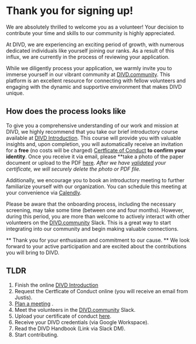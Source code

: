 # Thank you for signing up!

We are absolutely thrilled to welcome you as a volunteer! 
Your decision to contribute your time and skills to our community is highly appreciated. 

At DIVD, we are experiencing an exciting period of growth, with numerous dedicated individuals like yourself joining our ranks. 
As a result of this influx, we are currently in the process of reviewing your application.

While we diligently process your application, we warmly invite you to immerse yourself in our vibrant community at [DIVD.community](https://DIVD.community). 
This platform is an excellent resource for connecting with fellow volunteers and engaging with the dynamic and supportive environment that makes DIVD unique.

## How does the process looks like

To give you a comprehensive understanding of our work and mission at DIVD, we highly recommend that you take our brief introductory course available at [DIVD Introduction](https://divd.thinkific.com/courses/DIVD-Introduction). 
This course will provide you with valuable insights and, upon completion, you will automatically receive an invitation for a **free** (no costs will be charged) [Certficate of Conduct](https://www.justis.nl/en/products/certificate-of-conduct) **to confirm your identity**. 
Once you receive it via email, please **take a photo of the paper document or upload to the PDF [here](https://form.jotform.com/241683944130355). _After we have [validated](https://validatie.nl/) your certificate, we will securely delete the photo or PDF file._

Additionally, we encourage you to book an introductory meeting to further familiarize yourself with our organization. 
You can schedule this meeting at your convenience via [Calendly](https://calendly.com/victor-gevers/divd-introductory-meeting).

Please be aware that the onboarding process, including the necessary screening, may take some time (between one and four months). 
However, during this period, you are more than welcome to actively interact with other volunteers on the [DIVD.community](https://DIVD.community) Slack. 
This is a great way to start integrating into our community and begin making valuable connections. 

** Thank you for your enthusiasm and commitment to our cause. **
We look forward to your active participation and are excited about the contributions you will bring to DIVD.

## TLDR
1. Finish the online [DIVD Introduction](https://divd.thinkific.com/courses/DIVD-Introduction) 
2. Request the Certficate of Conduct online (you will receive an email from Justis).
4. [Plan a meeting](https://calendly.com/victor-gevers/divd-introductory-meeting) .
5. Meet the volunteers in the [DIVD.community](https://DIVD.community) Slack.
6. Upload your certificate of conduct [here](https://form.jotform.com/241683944130355).
7. Receive your DIVD credentials (via Google Workspace).
8. Read the DIVD Handbook (Link via Slack DM).
9. Start contributing.

